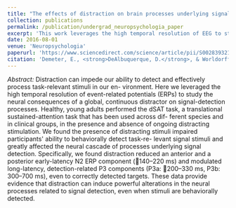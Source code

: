 ```yaml
---
title: "The effects of distraction on brain processes underlying signal detection"
collection: publications
permalink: /publication/undergrad_neuropsychologia_paper
excerpt: 'This work leverages the high temporal resolution of EEG to study the neural consequences of a global, continuous distractor on signal-detection processes.'
date: 2016-08-01
venue: 'Neuropsychologia'
paperurl: 'https://www.sciencedirect.com/science/article/pii/S0028393216302378?via%3Dihub'
citation: 'Demeter, E., <strong>DeAlbuquerque, D.</strong>, & Worldorff, M. (2016). &quot;The Effects of ongoing distraction on the neural processes underlying signal detection.&quot; <i>Neuropsychologia</i>. 89(335-343).'
---
```


<i>Abstract:</i> Distraction can impede our ability to detect and effectively process task-relevant stimuli in our en-
vironment. Here we leveraged the high temporal resolution of event-related potentials (ERPs) to study
the neural consequences of a global, continuous distractor on signal-detection processes. Healthy, young
adults performed the dSAT task, a translational sustained-attention task that has been used across dif-
ferent species and in clinical groups, in the presence and absence of ongoing distracting stimulation. We
found the presence of distracting stimuli impaired participants' ability to behaviorally detect task-re-
levant signal stimuli and greatly affected the neural cascade of processes underlying signal detection.
Specifically, we found distraction reduced an anterior and a posterior early-latency N2 ERP component
(140–220 ms) and modulated long-latency, detection-related P3 components (P3a: 200–330 ms, P3b: 300–700 ms), 
even to correctly detected targets. These data provide evidence that distraction can
induce powerful alterations in the neural processes related to signal detection, even when stimuli are
behaviorally detected.